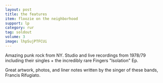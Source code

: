 ```yaml
---
layout: post
title: the features
item: floozie on the neighborhood
support: lp
category: rur
tag: soldout
volume: 3
image: lhpSujPTFCUi
---
```


Amazing punk rock from NY. Studio and live recordings from 1978/79 including their singles + the incredibly rare Fingers "Isolation" Ep.

Great artwork, photos, and liner notes written by the singer of these bands, Francis Rifugiato.
